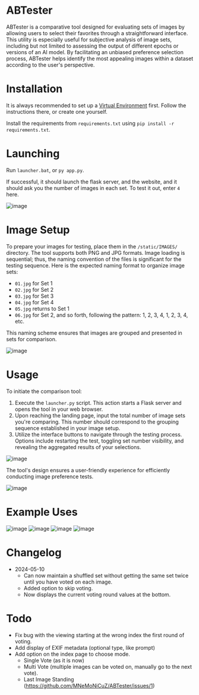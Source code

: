 # ABTester
ABTester is a comparative tool designed for evaluating sets of images by allowing users to select their favorites through a straightforward interface. This utility is especially useful for subjective analysis of image sets, including but not limited to assessing the output of different epochs or versions of an AI model. By facilitating an unbiased preference selection process, ABTester helps identify the most appealing images within a dataset according to the user's perspective.

# Installation
It is always recommended to set up a [Virtual Environment](https://github.com/MNeMoNiCuZ/venv_create) first. Follow the instructions there, or create one yourself.

Install the requirements from `requirements.txt` using `pip install -r requirements.txt`.

# Launching
Run `launcher.bat`, or `py app.py`.

If successful, it should launch the flask server, and the website, and it should ask you the number of images in each set. To test it out, enter `4` here.

![image](https://github.com/MNeMoNiCuZ/ABTester/assets/60541708/388538c3-8b7b-43d7-92fa-88adbc722676)


# Image Setup
To prepare your images for testing, place them in the `/static/IMAGES/` directory. The tool supports both PNG and JPG formats. Image loading is sequential; thus, the naming convention of the files is significant for the testing sequence. Here is the expected naming format to organize image sets:

- `01.jpg` for Set 1
- `02.jpg` for Set 2
- `03.jpg` for Set 3
- `04.jpg` for Set 4
- `05.jpg` returns to Set 1
- `06.jpg` for Set 2, and so forth, following the pattern: 1, 2, 3, 4, 1, 2, 3, 4, etc.

This naming scheme ensures that images are grouped and presented in sets for comparison.

![image](https://github.com/MNeMoNiCuZ/ABTester/assets/60541708/60663171-a86b-4416-af4b-b8f94abd945e)

# Usage
To initiate the comparison tool:

1. Execute the `launcher.py` script. This action starts a Flask server and opens the tool in your web browser.
2. Upon reaching the landing page, input the total number of image sets you're comparing. This number should correspond to the grouping sequence established in your image setup.
3. Utilize the interface buttons to navigate through the testing process. Options include restarting the test, toggling set number visibility, and revealing the aggregated results of your selections.

![image](https://github.com/MNeMoNiCuZ/ABTester/assets/60541708/e8a91261-1746-4610-af2b-ffda5d1708c8)

The tool's design ensures a user-friendly experience for efficiently conducting image preference tests.

![image](https://github.com/MNeMoNiCuZ/ABTester/assets/60541708/1a3661ac-e022-4467-879f-cc6b3fc00151)

# Example Uses
![image](https://github.com/MNeMoNiCuZ/ABTester/assets/60541708/847b3b08-f723-49e6-a036-eab9c18d4d7b)
![image](https://github.com/MNeMoNiCuZ/ABTester/assets/60541708/2bb9eb42-e0f8-426e-87dd-13cf50a8c0a4)
![image](https://github.com/MNeMoNiCuZ/ABTester/assets/60541708/2e7842ab-6e56-40c4-8934-7c1825814d9b)
![image](https://github.com/MNeMoNiCuZ/ABTester/assets/60541708/fdf86ed3-c551-4b53-93b7-43d24c45a2be)

# Changelog
- 2024-05-10
   - Can now maintain a shuffled set without getting the same set twice until you have voted on each image.
   - Added option to skip voting.
   - Now displays the current voting round values at the bottom.
 
# Todo
- Fix bug with the viewing starting at the wrong index the first round of voting.
- Add display of EXIF metadata (optional type, like prompt)
- Add option on the index page to choose mode.
  - Single Vote (as it is now)
  - Multi Vote (multiple images can be voted on, manually go to the next vote).
  - Last Image Standing (https://github.com/MNeMoNiCuZ/ABTester/issues/1)
